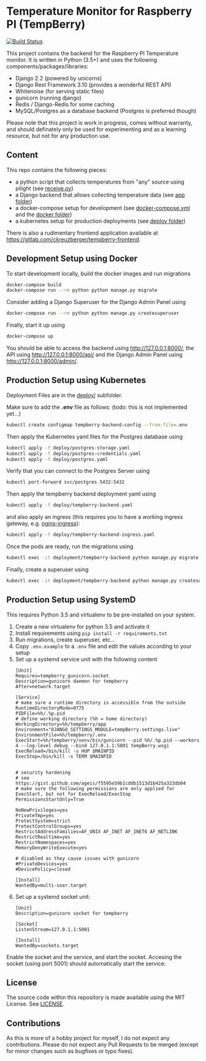 # Temperature Monitor for Raspberry PI (TempBerry)

[![Build Status](https://travis-ci.org/ChristianKreuzberger/tempBerry.svg?branch=master)](https://travis-ci.org/ChristianKreuzberger/tempBerry)

This project contains the backend for the Raspberry PI Temperature monitor. It is written in Python (3.5+) and uses the
 following components/packages/libraries:
 
* Django 2.2 (powered by unicorns)
* Django Rest Framework 3.10 (provides a wonderful REST API)
* Whitenoise (for serving static files)
* gunicorn (running django)
* Redis / Django-Redis for some caching
* MySQL/Postgres as a database backend (Postgres is preferred though)

Please note that this project is work in progress, comes without warranty, and should definately only be used for
 experimenting and as a learning resource, but not for any production use. 

## Content

This repo contains the following pieces:

* a python script that collects temperatures from "any" source using pilight (see [receive.py](receive.py))
* a Django backend that allows collecting temperature data (see [app folder](app/))
* a docker-compose setup for development (see [docker-compose.yml](docker-compose.yml) and the [docker folder](docker/))
* a kubernetes setup for production deployments (see [deploy folder](deploy/))

There is also a rudimentary frontend application available at https://gitlab.com/ckreuzberger/tempberry-frontend. 

## Development Setup using Docker

To start development locally, build the docker images and run migrations

```bash
docker-compose build
docker-compose run --rm python python manage.py migrate
```

Consider adding a Django Superuser for the Django Admin Panel using
```bash
docker-compose run --rm python python manage.py createsuperuser
```

Finally, start it up using
```bash
docker-compose up
```
You should be able to access the backend using http://127.0.0.1:8000/, the API using http://127.0.0.1:8000/api/ and the
 Django Admin Panel using http://127.0.0.1:8000/admin/.

## Production Setup using Kubernetes

Deployment Files are in the [deploy/](deploy/) subfolder.

Make sure to add the **.env** file as follows:
(todo: this is not implemented yet...)
```bash
kubectl create configmap tempberry-backend-config --from-file=.env
```

Then apply the Kubernetes yaml files for the Postgres database using

```bash
kubectl apply -f deploy/postgres-storage.yaml
kubectl apply -f deploy/postgres-credentials.yaml
kubectl apply -f deploy/postgres.yaml
```

Verify that you can connect to the Postgres Server using

```bash
kubectl port-forward svc/postgres 5432:5432
```

Then apply the tempberry backend deployment yaml using

```bash
kubectl apply -f deploy/tempberry-backend.yaml
```

and also apply an ingress (this requires you to have a working ingress gateway, e.g. [nginx-ingress](https://kubernetes.github.io/ingress-nginx/deploy/)):

```bash
kubectl apply -f deploy/tempberry-backend-ingress.yaml
```

Once the pods are ready, run the migrations using

```bash
kubectl exec -it deployment/tempberry-backend python manage.py migrate
```

Finally, create a superuser using

```bash
kubectl exec -it deployment/tempberry-backend python manage.py createsuperuser
```

## Production Setup using SystemD

This requires Python 3.5 and virtualenv to be pre-installed on your system.

1. Create a new virtualenv for python 3.5 and activate it
1. Install requirements using `pip install -r requirements.txt`
1. Run migrations, create superuser, etc...
1. Copy `.env.example` to a `.env` file and edit the values according to your setup
1. Set up a systemd service unit with the following content
    ```
    [Unit]
    Requires=tempberry_gunicorn.socket
    Description=gunicorn daemon for tempberry
    After=network.target
     
    [Service]
    # make sure a runtime directory is accessible from the outside
    RuntimeDirectoryMode=0775
    PIDFile=%h/.%p.pid
    # define working directory (%h = home directory)
    WorkingDirectory=%h/tempberry/app
    Environment="DJANGO_SETTINGS_MODULE=tempBerry.settings.live"
    EnvironmentFile=%h/tempberry/.env
    ExecStart=%h/tempberry/venv/bin/gunicorn --pid %h/.%p.pid --workers 4 --log-level debug --bind 127.0.1.1:5001 tempBerry.wsgi 
    ExecReload=/bin/kill -s HUP $MAINPID
    ExecStop=/bin/kill -s TERM $MAINPID
    
    
    # security hardening
    # see https://gist.github.com/ageis/f5595e59b1cddb1513d1b425a323db04
    # make sure the following permissions are only applied for ExecStart, but not for ExecReload/ExecStop
    PermissionsStartOnly=True
    
    NoNewPrivileges=yes
    PrivateTmp=yes
    ProtectSystem=strict
    ProtectControlGroups=yes
    RestrictAddressFamilies=AF_UNIX AF_INET AF_INET6 AF_NETLINK
    RestrictRealtime=yes
    RestrictNamespaces=yes
    MemoryDenyWriteExecute=yes
    
    # disabled as they cause issues with gunicorn
    #PrivateDevices=yes
    #DevicePolicy=closed
     
    [Install]
    WantedBy=multi-user.target
    ```
1. Set up a systemd socket unit:
    ```
    [Unit]
    Description=gunicorn socket for tempberry
     
    [Socket]
    ListenStream=127.0.1.1:5001
     
    [Install]
    WantedBy=sockets.target
    ```

Enable the socket and the service, and start the socket. Accesing the socket (using port 5001) should automatically 
start the service.


## License

The source code within this repository is made available using the MIT License. See [LICENSE](LICENSE).

## Contributions

As this is more of a hobby project for myself, I do not expect any contributions. Please do not expect any Pull 
 Requests to be merged (except for minor changes such as bugfixes or typo fixes).
